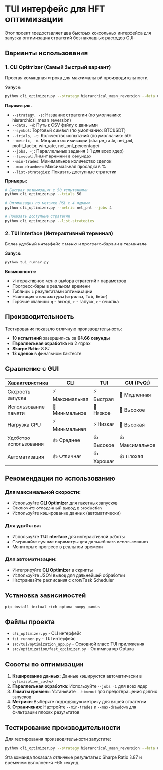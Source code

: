 # TUI интерфейс для HFT оптимизации

Этот проект предоставляет два быстрых консольных интерфейса для запуска оптимизации стратегий без накладных расходов GUI:

## Варианты использования

### 1. CLI Optimizer (Самый быстрый вариант)
Простая командная строка для максимальной производительности.

**Запуск:**
```bash
python cli_optimizer.py --strategy hierarchical_mean_reversion --data upload/klines/ASTERUSDT-klines-10s-2025-09-20_to_2025-09-21.csv --trials 50 --jobs 4
```

**Параметры:**
- `--strategy, -s`: Название стратегии (по умолчанию: hierarchical_mean_reversion)
- `--data, -d`: Путь к CSV файлу с данными
- `--symbol`: Торговый символ (по умолчанию: BTCUSDT)
- `--trials, -t`: Количество испытаний (по умолчанию: 50)
- `--metric, -m`: Метрика оптимизации (sharpe_ratio, net_pnl, profit_factor, win_rate, net_pnl_percentage)
- `--jobs, -j`: Параллельные задания (-1 для всех ядер)
- `--timeout`: Лимит времени в секундах
- `--min-trades`: Минимальное количество сделок
- `--max-drawdown`: Максимальная просадка в %
- `--list-strategies`: Показать доступные стратегии

**Примеры:**
```bash
# Быстрая оптимизация с 50 испытаниями
python cli_optimizer.py --trials 50

# Оптимизация по метрике P&L с 4 ядрами
python cli_optimizer.py --metric net_pnl --jobs 4

# Показать доступные стратегии
python cli_optimizer.py --list-strategies
```

### 2. TUI Interface (Интерактивный терминал)
Более удобный интерфейс с меню и прогресс-барами в терминале.

**Запуск:**
```bash
python tui_runner.py
```

**Возможности:**
- Интерактивное меню выбора стратегий и параметров
- Прогресс-бары в реальном времени
- Таблицы с результатами оптимизации
- Навигация с клавиатуры (стрелки, Tab, Enter)
- Горячие клавиши: `q` - выход, `r` - запуск, `c` - очистка

## Производительность

Тестирование показало отличную производительность:
- **10 испытаний** завершились за **64.66 секунды**
- **Параллельная обработка** на 2 ядрах
- **Sharpe Ratio**: 8.87
- **18 сделок** в финальном бэктесте

## Сравнение с GUI

| Характеристика | CLI | TUI | GUI (PyQt) |
|---------------|-----|-----|------------|
| Скорость запуска | ⚡ Максимальная | ⚡ Быстрая | 🐌 Медленная |
| Использование памяти | 🔋 Минимальное | 🔋 Низкое | 🔋 Высокое |
| Нагрузка CPU | ⚡ Минимальная | ⚡ Низкая | 🐌 Высокая |
| Удобство использования | 👍 Среднее | 👍 Высокое | 👍 Максимальное |
| Автоматизация | 👍 Отличная | 👍 Хорошая | 👍 Плохая |

## Рекомендации по использованию

### Для максимальной скорости:
- Используйте **CLI Optimizer** для пакетных запусков
- Отключите отладочный вывод в production
- Используйте кэширование данных (автоматически)

### Для удобства:
- Используйте **TUI Interface** для интерактивной работы
- Сохраняйте лучшие параметры для дальнейшего использования
- Мониторьте прогресс в реальном времени

### Для автоматизации:
- Интегрируйте **CLI Optimizer** в скрипты
- Используйте JSON вывод для дальнейшей обработки
- Настраивайте расписания с cron/Task Scheduler

## Установка зависимостей

```bash
pip install textual rich optuna numpy pandas
```

## Файлы проекта

- `cli_optimizer.py` - CLI интерфейс
- `tui_runner.py` - TUI интерфейс
- `src/tui/optimization_app.py` - Основной класс TUI приложения
- `src/optimization/fast_optimizer.py` - Оптимизатор Optuna

## Советы по оптимизации

1. **Кэширование данных**: Данные кэшируются автоматически в `optimization_cache/`
2. **Параллельная обработка**: Используйте `--jobs -1` для всех ядер
3. **Лимиты времени**: Установите `--timeout` для предотвращения долгих запусков
4. **Метрики**: Выберите подходящую метрику для вашей стратегии
5. **Ограничения**: Настройте `--min-trades` и `--max-drawdown` для фильтрации плохих результатов

## Тестирование производительности

Для тестирования производительности запустите:
```bash
python cli_optimizer.py --strategy hierarchical_mean_reversion --data upload/klines/ASTERUSDT-klines-10s-2025-09-20_to_2025-09-21.csv --trials 10 --jobs 2 --symbol ASTERUSDT
```

Эта команда показала отличные результаты с Sharpe Ratio 8.87 и временем выполнения ~65 секунд.